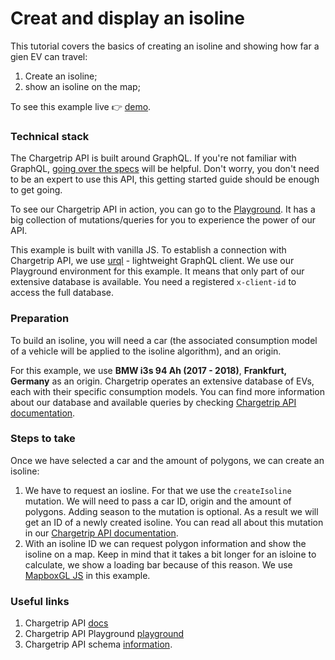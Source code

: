 # Creat and display an isoline

This tutorial covers the basics of creating an isoline and showing how far a gien EV can travel:

1.  Create an isoline;
2.  show an isoline on the map;

To see this example live 👉 [demo](https://chargetrip.github.io/examples/isolines/).

### Technical stack

The Chargetrip API is built around GraphQL. If you're not familiar with GraphQL, [going over the specs](https://graphql.org/learn/) will be helpful. Don't worry, you don't need to be an expert to use this API, this getting started guide should be enough to get going.

To see our Chargetrip API in action, you can go to the [Playground](https://playground.chargetrip.com/). It has a big collection of mutations/queries for you to experience the power of our API.

This example is built with vanilla JS. To establish a connection with Chargetrip API, we use [urql](https://formidable.com/open-source/urql/) - lightweight GraphQL client.
We use our Playground environment for this example. It means that only part of our extensive database is available. You need a registered `x-client-id` to access the full database.

### Preparation

To build an isoline, you will need a car (the associated consumption model of a vehicle will be applied to the isoline algorithm), and an origin.

For this example, we use **BMW i3s 94 Ah (2017 - 2018)**, **Frankfurt, Germany** as an origin.
Chargetrip operates an extensive database of EVs, each with their specific consumption models. You can find more information about our database and available queries by checking [Chargetrip API documentation](https://developers.chargetrip.com/API-Reference/Cars/introduction).

### Steps to take

Once we have selected a car and the amount of polygons, we can create an isoline:

1. We have to request an iosline. For that we use the `createIsoline` mutation. We will need to pass a car ID, origin and the amount of polygons. Adding season to the mutation is optional. As a result we will get an ID of a newly created isoline. You can read all about this mutation in our [Chargetrip API documentation](https://developers.chargetrip.com/API-Reference/isolines/mutate-isoline).
2. With an isoline ID we can request polygon information and show the isoline on a map. Keep in mind that it takes a bit longer for an isloine to calculate, we show a loading bar because of this reason. We use [MapboxGL JS](https://docs.mapbox.com/mapbox-gl-js/overview/#quickstart) in this example.

### Useful links

1. Chargetrip API [docs](https://developers.chargetrip.com/)
2. Chargetrip API Playground [playground](https://playground.chargetrip.com/)
3. Chargetrip API schema [information](https://voyager.chargetrip.com/).

